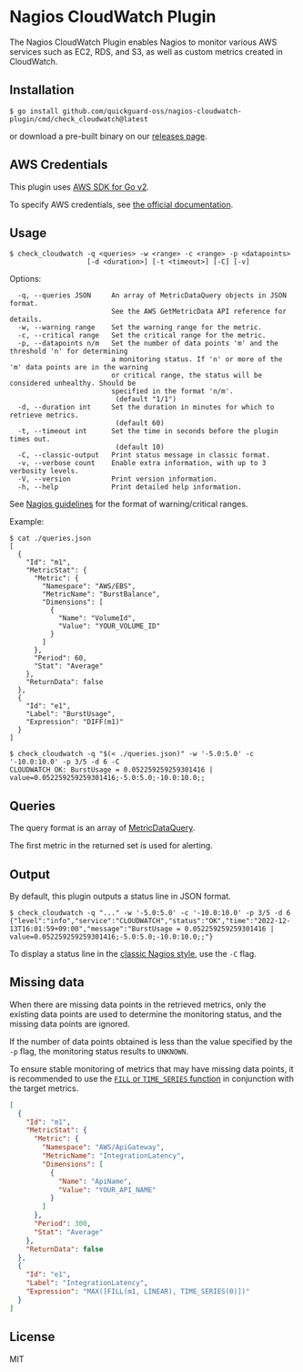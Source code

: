 # Nagios CloudWatch Plugin

The Nagios CloudWatch Plugin enables Nagios to monitor various AWS services such as EC2, RDS, and S3, as well as custom metrics created in CloudWatch.

## Installation

```console
$ go install github.com/quickguard-oss/nagios-cloudwatch-plugin/cmd/check_cloudwatch@latest
```

or download a pre-built binary on our [releases page](https://github.com/quickguard-oss/nagios-cloudwatch-plugin/releases).

## AWS Credentials

This plugin uses [AWS SDK for Go v2](https://github.com/aws/aws-sdk-go-v2).

To specify AWS credentials, see [the official documentation](https://aws.github.io/aws-sdk-go-v2/docs/configuring-sdk/#specifying-credentials).

## Usage

```console
$ check_cloudwatch -q <queries> -w <range> -c <range> -p <datapoints>
                   [-d <duration>] [-t <timeout>] [-C] [-v]
```

Options:

```
  -q, --queries JSON     An array of MetricDataQuery objects in JSON format.
                         See the AWS GetMetricData API reference for details.
  -w, --warning range    Set the warning range for the metric.
  -c, --critical range   Set the critical range for the metric.
  -p, --datapoints n/m   Set the number of data points 'm' and the threshold 'n' for determining
                         a monitoring status. If 'n' or more of the 'm' data points are in the warning
                         or critical range, the status will be considered unhealthy. Should be
                         specified in the format 'n/m'.
                          (default "1/1")
  -d, --duration int     Set the duration in minutes for which to retrieve metrics.
                          (default 60)
  -t, --timeout int      Set the time in seconds before the plugin times out.
                          (default 10)
  -C, --classic-output   Print status message in classic format.
  -v, --verbose count    Enable extra information, with up to 3 verbosity levels.
  -V, --version          Print version information.
  -h, --help             Print detailed help information.
```

See [Nagios guidelines](http://nagios-plugins.org/doc/guidelines.html#THRESHOLDFORMAT) for the format of warning/critical ranges.

Example:

```console
$ cat ./queries.json
[
  {
    "Id": "m1",
    "MetricStat": {
      "Metric": {
        "Namespace": "AWS/EBS",
        "MetricName": "BurstBalance",
        "Dimensions": [
          {
            "Name": "VolumeId",
            "Value": "YOUR_VOLUME_ID"
          }
        ]
      },
      "Period": 60,
      "Stat": "Average"
    },
    "ReturnData": false
  },
  {
    "Id": "e1",
    "Label": "BurstUsage",
    "Expression": "DIFF(m1)"
  }
]

$ check_cloudwatch -q "$(< ./queries.json)" -w '-5.0:5.0' -c '-10.0:10.0' -p 3/5 -d 6 -C
CLOUDWATCH OK: BurstUsage = 0.052259259259301416 | value=0.052259259259301416;-5.0:5.0;-10.0:10.0;;
```

## Queries

The query format is an array of [MetricDataQuery](https://docs.aws.amazon.com/AmazonCloudWatch/latest/APIReference/API_MetricDataQuery.html).

The first metric in the returned set is used for alerting.

## Output

By default, this plugin outputs a status line in JSON format.

```console
$ check_cloudwatch -q "..." -w '-5.0:5.0' -c '-10.0:10.0' -p 3/5 -d 6
{"level":"info","service":"CLOUDWATCH","status":"OK","time":"2022-12-13T16:01:59+09:00","message":"BurstUsage = 0.052259259259301416 | value=0.052259259259301416;-5.0:5.0;-10.0:10.0;;"}
```

To display a status line in the [classic Nagios style](http://nagios-plugins.org/doc/guidelines.html#AEN33), use the `-C` flag.

## Missing data

When there are missing data points in the retrieved metrics, only the existing data points are used to determine the monitoring status, and the missing data points are ignored.

If the number of data points obtained is less than the value specified by the `-p` flag, the monitoring status results to `UNKNOWN`.

To ensure stable monitoring of metrics that may have missing data points, it is recommended to use the [`FILL` or `TIME_SERIES` function](https://docs.aws.amazon.com/AmazonCloudWatch/latest/monitoring/using-metric-math.html#metric-math-syntax-functions-list) in conjunction with the target metrics.


```json
[
  {
    "Id": "m1",
    "MetricStat": {
      "Metric": {
        "Namespace": "AWS/ApiGateway",
        "MetricName": "IntegrationLatency",
        "Dimensions": [
          {
            "Name": "ApiName",
            "Value": "YOUR_API_NAME"
          }
        ]
      },
      "Period": 300,
      "Stat": "Average"
    },
    "ReturnData": false
  },
  {
    "Id": "e1",
    "Label": "IntegrationLatency",
    "Expression": "MAX([FILL(m1, LINEAR), TIME_SERIES(0)])"
  }
]
```


## License

MIT

